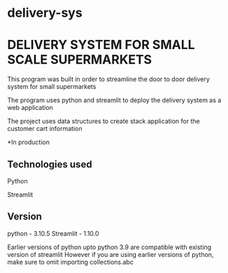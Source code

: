# delivery-sys
# DELIVERY SYSTEM FOR SMALL SCALE SUPERMARKETS

This program was built in order to streamline the door to door delivery system for small supermarkets

The program uses python and streamlit to deploy the delivery system as a web application

The project uses data structures to create stack application for the customer cart information 

*In production 

## Technologies used
Python

Streamlit

## Version 
python - 3.10.5
Streamlit - 1.10.0

Earlier versions of python upto python 3.9 are compatible with existing version of streamlit
However if you are using earlier versions of python, make sure to omit importing collections.abc

